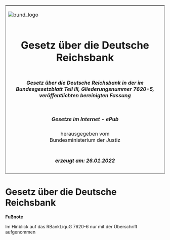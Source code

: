 <span id="DECKBLATT.html"></span>

<table border="0" frame="border" width="100%">

<tr valign="top">

<td align="left">

![bund\_logo](BfJ_2021_Web_de_de.gif)

</td>

<td align="right">

 

</td>

</tr>

<tr align="center" valign="middle">

<td colspan="2">

# Gesetz über die Deutsche Reichsbank

</td>

</tr>

<tr align="center" valign="middle">

<td colspan="2">

##### Gesetz über die Deutsche Reichsbank in der im Bundesgesetzblatt Teil III, Gliederungsnummer 7620-5, veröffentlichten bereinigten Fassung

</td>

</tr>

<tr align="center" valign="middle">

<td colspan="2">

  
  

##### Gesetze im Internet - ePub  
  
herausgegeben vom  
Bundesministerium der Justiz

</td>

</tr>

<tr align="center" valign="bottom">

<td colspan="2">

  
  

##### erzeugt am: 26.01.2022

</td>

</tr>

</table>

<span id="BJNR010150939.html"></span>

# Gesetz über die Deutsche Reichsbank

<div>

  
**Fußnote**

<div class="jnhtml">

<div>

<div class="jurAbsatz">

Im Hinblick auf das RBankLiquG 7620-6 nur mit der Überschrift
aufgenommen

</div>

</div>

</div>

</div>
